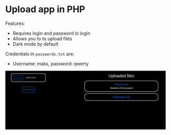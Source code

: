 # Upload app in PHP
Features:
- Requires login and password lo login
- Allows you to to upload files
- Dark mode by default

Credentials in `passwords.txt` are:
- Username: maks, password: qwerty

![Screenshot of the app](screen.png)
